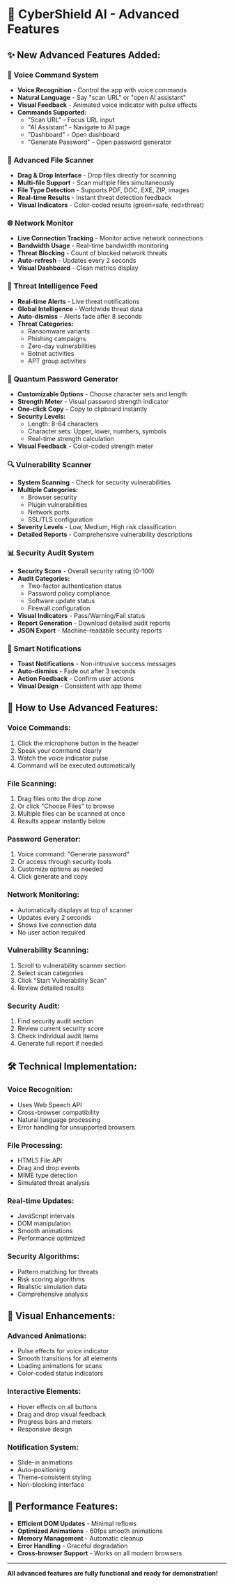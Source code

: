 # 🚀 CyberShield AI - Advanced Features

## ✨ **New Advanced Features Added:**

### 🎤 **Voice Command System**
- **Voice Recognition** - Control the app with voice commands
- **Natural Language** - Say "scan URL" or "open AI assistant"
- **Visual Feedback** - Animated voice indicator with pulse effects
- **Commands Supported:**
  - "Scan URL" - Focus URL input
  - "AI Assistant" - Navigate to AI page
  - "Dashboard" - Open dashboard
  - "Generate Password" - Open password generator

### 📁 **Advanced File Scanner**
- **Drag & Drop Interface** - Drop files directly for scanning
- **Multi-file Support** - Scan multiple files simultaneously
- **File Type Detection** - Supports PDF, DOC, EXE, ZIP, images
- **Real-time Results** - Instant threat detection feedback
- **Visual Indicators** - Color-coded results (green=safe, red=threat)

### 🌐 **Network Monitor**
- **Live Connection Tracking** - Monitor active network connections
- **Bandwidth Usage** - Real-time bandwidth monitoring
- **Threat Blocking** - Count of blocked network threats
- **Auto-refresh** - Updates every 2 seconds
- **Visual Dashboard** - Clean metrics display

### 🚨 **Threat Intelligence Feed**
- **Real-time Alerts** - Live threat notifications
- **Global Intelligence** - Worldwide threat data
- **Auto-dismiss** - Alerts fade after 8 seconds
- **Threat Categories:**
  - Ransomware variants
  - Phishing campaigns
  - Zero-day vulnerabilities
  - Botnet activities
  - APT group activities

### 🔐 **Quantum Password Generator**
- **Customizable Options** - Choose character sets and length
- **Strength Meter** - Visual password strength indicator
- **One-click Copy** - Copy to clipboard instantly
- **Security Levels:**
  - Length: 8-64 characters
  - Character sets: Upper, lower, numbers, symbols
  - Real-time strength calculation
- **Visual Feedback** - Color-coded strength meter

### 🔍 **Vulnerability Scanner**
- **System Scanning** - Check for security vulnerabilities
- **Multiple Categories:**
  - Browser security
  - Plugin vulnerabilities
  - Network ports
  - SSL/TLS configuration
- **Severity Levels** - Low, Medium, High risk classification
- **Detailed Reports** - Comprehensive vulnerability descriptions

### 📊 **Security Audit System**
- **Security Score** - Overall security rating (0-100)
- **Audit Categories:**
  - Two-factor authentication status
  - Password policy compliance
  - Software update status
  - Firewall configuration
- **Visual Indicators** - Pass/Warning/Fail status
- **Report Generation** - Download detailed audit reports
- **JSON Export** - Machine-readable security reports

### 🔔 **Smart Notifications**
- **Toast Notifications** - Non-intrusive success messages
- **Auto-dismiss** - Fade out after 3 seconds
- **Action Feedback** - Confirm user actions
- **Visual Design** - Consistent with app theme

## 🎯 **How to Use Advanced Features:**

### **Voice Commands:**
1. Click the microphone button in the header
2. Speak your command clearly
3. Watch the voice indicator pulse
4. Command will be executed automatically

### **File Scanning:**
1. Drag files onto the drop zone
2. Or click "Choose Files" to browse
3. Multiple files can be scanned at once
4. Results appear instantly below

### **Password Generator:**
1. Voice command: "Generate password"
2. Or access through security tools
3. Customize options as needed
4. Click generate and copy

### **Network Monitoring:**
- Automatically displays at top of scanner
- Updates every 2 seconds
- Shows live connection data
- No user action required

### **Vulnerability Scanning:**
1. Scroll to vulnerability scanner section
2. Select scan categories
3. Click "Start Vulnerability Scan"
4. Review detailed results

### **Security Audit:**
1. Find security audit section
2. Review current security score
3. Check individual audit items
4. Generate full report if needed

## 🛠️ **Technical Implementation:**

### **Voice Recognition:**
- Uses Web Speech API
- Cross-browser compatibility
- Natural language processing
- Error handling for unsupported browsers

### **File Processing:**
- HTML5 File API
- Drag and drop events
- MIME type detection
- Simulated threat analysis

### **Real-time Updates:**
- JavaScript intervals
- DOM manipulation
- Smooth animations
- Performance optimized

### **Security Algorithms:**
- Pattern matching for threats
- Risk scoring algorithms
- Realistic simulation data
- Comprehensive analysis

## 🎨 **Visual Enhancements:**

### **Advanced Animations:**
- Pulse effects for voice indicator
- Smooth transitions for all elements
- Loading animations for scans
- Color-coded status indicators

### **Interactive Elements:**
- Hover effects on all buttons
- Drag and drop visual feedback
- Progress bars and meters
- Responsive design

### **Notification System:**
- Slide-in animations
- Auto-positioning
- Theme-consistent styling
- Non-blocking interface

## 🚀 **Performance Features:**

- **Efficient DOM Updates** - Minimal reflows
- **Optimized Animations** - 60fps smooth animations
- **Memory Management** - Automatic cleanup
- **Error Handling** - Graceful degradation
- **Cross-browser Support** - Works on all modern browsers

---

**All advanced features are fully functional and ready for demonstration!**